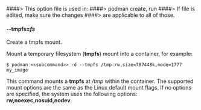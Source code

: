 ####> This option file is used in:
####> podman create, run
####> If file is edited, make sure the changes
####> are applicable to all of those.

#### **--tmpfs**=_fs_

Create a tmpfs mount.

Mount a temporary filesystem (**tmpfs**) mount into a container, for example:

```
$ podman <<subcommand>> -d --tmpfs /tmp:rw,size=787448k,mode=1777 my_image
```

This command mounts a **tmpfs** at _/tmp_ within the container. The supported mount
options are the same as the Linux default mount flags. If no options are specified,
the system uses the following options:
**rw,noexec,nosuid,nodev**.

